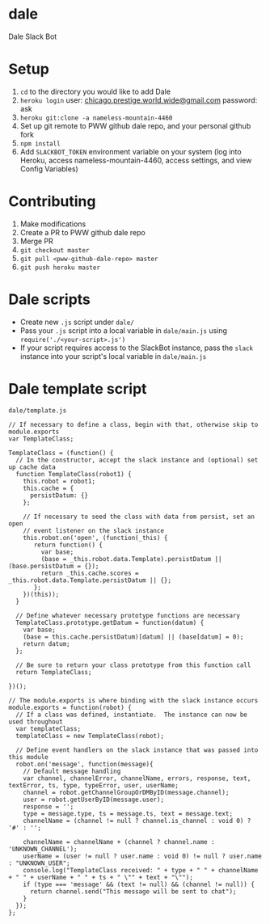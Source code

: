 # dale
Dale Slack Bot

# Setup
1. `cd` to the directory you would like to add Dale
2. `heroku login` user: chicago.prestige.world.wide@gmail.com password: ask
3. `heroku git:clone -a nameless-mountain-4460`
4. Set up git remote to PWW github dale repo, and your personal github fork
5. `npm install`
6. Add `SLACKBOT_TOKEN` environment variable on your system (log into Heroku, access nameless-mountain-4460, access settings, and view Config Variables)

# Contributing
1. Make modifications
2. Create a PR to PWW github dale repo
3. Merge PR
4. `git checkout master`
5. `git pull <pww-github-dale-repo> master`
9. `git push heroku master`

# Dale scripts
* Create new `.js` script under `dale/`
* Pass your `.js` script into a local variable in `dale/main.js` using `require('./<your-script>.js')`
* If your script requires access to the SlackBot instance, pass the `slack` instance into your script's local variable in `dale/main.js`

# Dale template script
`dale/template.js`
```
// If necessary to define a class, begin with that, otherwise skip to module.exports
var TemplateClass;

TemplateClass = (function() {
  // In the constructor, accept the slack instance and (optional) set up cache data
  function TemplateClass(robot1) {
    this.robot = robot1;
    this.cache = {
      persistDatum: {}
    };

    // If necessary to seed the class with data from persist, set an open
    // event listener on the slack instance
    this.robot.on('open', (function(_this) {
       return function() {
         var base;
         (base = _this.robot.data.Template).persistDatum || (base.persistDatum = {});
         return _this.cache.scores = _this.robot.data.Template.persistDatum || {};
       };
    })(this));
  }

  // Define whatever necessary prototype functions are necessary
  TemplateClass.prototype.getDatum = function(datum) {
    var base;
    (base = this.cache.persistDatum)[datum] || (base[datum] = 0);
    return datum;
  };

  // Be sure to return your class prototype from this function call
  return TemplateClass;

})();

// The module.exports is where binding with the slack instance occurs
module.exports = function(robot) {
  // If a class was defined, instantiate.  The instance can now be used throughout
  var templateClass;
  templateClass = new TemplateClass(robot);

  // Define event handlers on the slack instance that was passed into this module
  robot.on('message', function(message){
    // Default message handling
    var channel, channelError, channelName, errors, response, text, textError, ts, type, typeError, user, userName;
    channel = robot.getChannelGroupOrDMByID(message.channel);
    user = robot.getUserByID(message.user);
    response = '';
    type = message.type, ts = message.ts, text = message.text;
    channelName = (channel != null ? channel.is_channel : void 0) ? '#' : '';

    channelName = channelName + (channel ? channel.name : 'UNKNOWN_CHANNEL');
    userName = (user != null ? user.name : void 0) != null ? user.name : "UNKNOWN_USER";
    console.log("TemplateClass received: " + type + " " + channelName + " " + userName + " " + ts + " \"" + text + "\"");
    if (type === 'message' && (text != null) && (channel != null)) {
      return channel.send("This message will be sent to chat");
    }
  });
};
```
